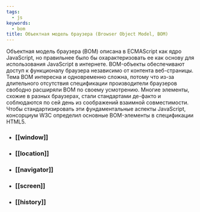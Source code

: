 ```yaml
---
tags:
  - js
keywords:
  - bom
title: Объектная модель браузера (Browser Object Model, BOM)
---
```

Объектная модель браузера (BOM) описана в ECMAScript как ядро JavaScript, но правильнее было бы охарактеризовать ее как основу для использования JavaScript в интернете. BOM-объекты обеспечивают доступ к функционалу браузера независимо от контента веб-страницы. Тема BOM интересна и одновременно сложна, потому что из-за длительного отсутствия спецификации производители браузеров свободно расширяли BOM по своему усмотрению. Многие элементы, схожие в разных браузерах, стали стандартами де-факто и соблюдаются по сей день из соображений взаимной совместимости. Чтобы стандартизировать эти фундаментальные аспекты JavaScript, консорциум W3C определил основные BOM-элементы в спецификации HTML5.

- ### [[window]]
- ### [[location]]
- ### [[navigator]]
- ### [[screen]]
- ### [[history]]